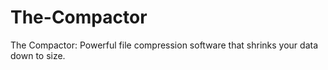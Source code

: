 # The-Compactor
The Compactor: Powerful file compression software that shrinks your data down to size.
